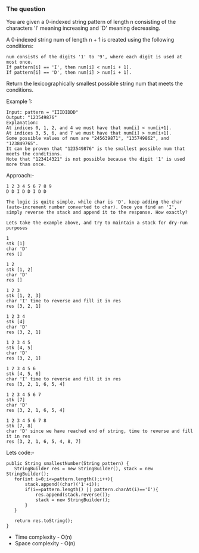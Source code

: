 ### The question

You are given a 0-indexed string pattern of length n consisting of the characters 'I' meaning increasing and 'D' meaning decreasing.

A 0-indexed string num of length n + 1 is created using the following conditions:

    num consists of the digits '1' to '9', where each digit is used at most once.
    If pattern[i] == 'I', then num[i] < num[i + 1].
    If pattern[i] == 'D', then num[i] > num[i + 1].

Return the lexicographically smallest possible string num that meets the conditions.
 

Example 1:
```
Input: pattern = "IIIDIDDD"
Output: "123549876"
Explanation:
At indices 0, 1, 2, and 4 we must have that num[i] < num[i+1].
At indices 3, 5, 6, and 7 we must have that num[i] > num[i+1].
Some possible values of num are "245639871", "135749862", and "123849765".
It can be proven that "123549876" is the smallest possible num that meets the conditions.
Note that "123414321" is not possible because the digit '1' is used more than once.
```

Approach:- 

```
1 2 3 4 5 6 7 8 9
D D I D D I D D

The logic is quite simple, while char is 'D', keep adding the char (auto-increment number converted to char). Once you find an 'I', simply reverse the stack and append it to the response. How exactly?

Lets take the example above, and try to maintain a stack for dry-run purposes

1
stk [1]
char 'D'
res []

1 2
stk [1, 2]
char 'D'
res []

1 2 3
stk [1, 2, 3]
char 'I' time to reverse and fill it in res
res [3, 2, 1]

1 2 3 4
stk [4]
char 'D'
res [3, 2, 1]

1 2 3 4 5
stk [4, 5]
char 'D'
res [3, 2, 1]

1 2 3 4 5 6
stk [4, 5, 6]
char 'I' time to reverse and fill it in res
res [3, 2, 1, 6, 5, 4]

1 2 3 4 5 6 7
stk [7]
char 'D'
res [3, 2, 1, 6, 5, 4]

1 2 3 4 5 6 7 8
stk [7, 8]
char 'D' since we have reached end of string, time to reverse and fill it in res
res [3, 2, 1, 6, 5, 4, 8, 7]
```

Lets code:-
```
public String smallestNumber(String pattern) {
   StringBuilder res = new StringBuilder(), stack = new StringBuilder();
   for(int i=0;i<=pattern.length();i++){
       stack.append((char)('1'+i));
       if(i==pattern.length() || pattern.charAt(i)=='I'){
           res.append(stack.reverse());
           stack = new StringBuilder();
       }
   }

   return res.toString();
}
```

- Time complexity - O(n)
- Space complexity - O(n)
